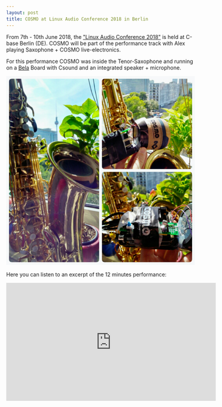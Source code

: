 ```yaml
---
layout: post
title: COSMO at Linux Audio Conference 2018 in Berlin
---
```


From 7th - 10th June 2018, the ["Linux Audio Conference 2018"](https://lac.linuxaudio.org/2018/) is held at C-base Berlin (DE). COSMO will be part of the performance track with Alex playing Saxophone + COSMO live-electronics.

For this performance COSMO was inside the Tenor-Saxophone and running on a [Bela](www.bela.io) Board with Csound and an integrated speaker + microphone.


![COSMO-Sax](/images/LAC2018.jpg)


Here you can listen to an excerpt of the 12 minutes performance:

<iframe width="560" height="315" src="https://www.youtube.com/embed/C_6mvbx8esQ" frameborder="0" allow="autoplay; encrypted-media" allowfullscreen></iframe>
